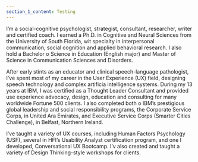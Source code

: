 ```yaml
---
section_1_content: Testing
---
```

I’m a social-cognitive psychologist, strategist, consultant, researcher, writer and certified coach. I earned a Ph.D. in Cognitive and Neural Sciences from the University of South Florida, wit specialty in interpersonal communication, social cognition and applied behavioral research. I also hold a Bachelor o Science in Education (English major) and Master of Science in Communication Sciences and Disorders.

After early stints as an educator and clinical speech-language pathologist, I’ve spent most of my career in the User Experience (UX) field, designing speech technology and complex artificia intelligence systems. During my 13 years at IBM, I was certified as a Thought Leader Consultant and provided use experience advocacy, design, education and consulting for many worldwide Fortune 500 clients. I also completed both o IBM’s prestigious global leadership and social responsibility programs, the Corporate Service Corps, in United Ara Emirates, and Executive Service Corps (Smarter Cities Challenge), in Belfast, Northern Ireland.

I’ve taught a variety of UX courses, including Human Factors Psychology (USF), several in HFI’s Usability Analyst certification program, and one I developed, Conversational UX Bootcamp. I’v also created and taught a variety of Design Thinking-style workshops for clients.